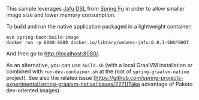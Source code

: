 This sample leverages [Jafu DSL](https://github.com/spring-projects-experimental/spring-fu/tree/master/jafu) from [Spring Fu](https://github.com/spring-projects-experimental/spring-fu) in order to allow smaller image size and lower memory consumption.

To build and run the native application packaged in a lightweight container:
```
mvn spring-boot:build-image
docker run -p 8080:8080 docker.io/library/webmvc-jafu:0.0.1-SNAPSHOT
```

And then go to [http://localhost:8080/](http://localhost:8080/).

As an alternative, you can use `build.sh` (with a local GraalVM installation or combined with
`run-dev-container.sh` at the root of `spring-graalvm-native` project). See also the related issue
[https://github.com/spring-projects-experimental/spring-graalvm-native/issues/227](Take advantage of Paketo dev-oriented images).